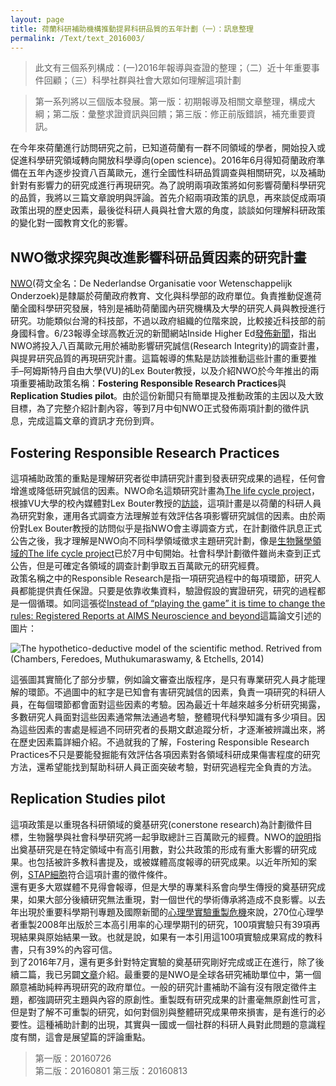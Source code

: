 ```yaml
---
layout: page
title: 荷蘭科研補助機構推動提昇科研品質的五年計劃（一）：訊息整理
permalink: /Text/text_2016003/
---
```

> 此文有三個系列構成：(一)2016年報導與查證的整理；（二）近十年重要事件回顧；（三）科學社群與社會大眾如何理解這項計劃  

> 第一系列將以三個版本發展。第一版：初期報導及相關文章整理，構成大綱；第二版：彙整求證資訊與回饋；第三版：修正前版錯誤，補充重要資訊。    

在今年來荷蘭進行訪問研究之前，已知道荷蘭有一群不同領域的學者，開始投入或促進科學研究領域轉向開放科學導向(open science)。2016年6月得知荷蘭政府準備在五年內逐步投資八百萬歐元，進行全國性科研品質調查與相關研究，以及補助針對有影響力的研究成進行再現研究。為了說明兩項政策將如何影響荷蘭科學研究的品質，我將以三篇文章說明與評論。首先介紹兩項政策的訊息，再來談促成兩項政策出現的歷史因素，最後從科研人員與社會大眾的角度，談談如何理解科研政策的變化對一國教育文化的影響。  
  
## NWO徵求探究與改進影響科研品質因素的研究計畫
[NWO][1](荷文全名：De Nederlandse Organisatie voor Wetenschappelijk Onderzoek)是隸屬於荷蘭政府教育、文化與科學部的政府單位。負責推動促進荷蘭全國科學研究發展，特別是補助荷蘭國內研究機構及大學的研究人員與教授進行研究。功能類似台灣的科技部，不過以政府組織的位階來說，比較接近科技部的前身國科會。6/23報導全球高教近況的新聞網站Inside Higher Ed[發佈新聞][2]，指出NWO將投入八百萬歐元用於補助影響研究誠信(Research Integrity)的調查計畫，與提昇研究品質的再現研究計畫。這篇報導的焦點是訪談推動這些計畫的重要推手–阿姆斯特丹自由大學(VU)的Lex Bouter教授，以及介紹NWO於今年推出的兩項重要補助政策名稱：**Fostering Responsible Research Practices**與**Replication Studies pilot**。由於這份新聞只有簡單提及推動政策的主因以及大致目標，為了完整介紹計劃內容，等到7月中旬NWO正式發佈兩項計劃的徵件訊息，完成這篇文章的資訊才充份到齊。  

## Fostering Responsible Research Practices
這項補助政策的重點是理解研究者從申請研究計畫到發表研究成果的過程，任何會增進或降低研究誠信的因素。NWO命名這類研究計畫為[The life cycle project][3]，根據VU大學的校內媒體對Lex Bouter教授的[訪談][4]，這項計畫是以荷蘭的科研人員為研究對象，運用各式調查方法理解並有效評估各項影響研究誠信的因素。由於兩份對Lex Bouter教授的訪問似乎是指NWO會主導調查方式，在計劃徵件訊息正式公告之後，我才理解是NWO向不同科學領域徵求主題研究計劃，像是[生物醫學領域的The life cycle project][5]已於7月中旬開始。社會科學計劃徵件雖尚未查到正式公告，但是可確定各領域的調查計劃爭取五百萬歐元的研究經費。  
政策名稱之中的Responsible Research是指一項研究過程中的每項環節，研究人員都能提供責任保證。只要是依靠收集資料，驗證假設的實證研究，研究的過程都是一個循環。如同這張從[Instead of “playing the game” it is time to change the rules: Registered Reports at AIMS Neuroscience and beyond][6]這篇論文引述的圖片：  

![The hypothetico-deductive model of the scientific method. Retrived from (Chambers, Feredoes, Muthukumaraswamy, & Etchells,  2014)](http://www.aimspress.com/fileOther/PIC/neuroscience/20140102-1.jpg)

這張圖其實簡化了部分步驟，例如論文審查出版程序，是只有專業研究人員才能理解的環節。不過圖中的紅字是已知會有害研究誠信的因素，負責一項研究的科研人員，在每個環節都會面對這些因素的考驗。因為最近十年越來越多分析研究揭露，多數研究人員面對這些因素通常無法通過考驗，整體現代科學知識有多少項目。因為這些因素的害處是經過不同研究者的長期文獻追蹤分析，才逐漸被辨識出來，將在歷史因素篇詳細介紹。不過就我的了解，Fostering Responsible Research Practices不只是要能發掘能有效評估各項因素對各領域科研成果傷害程度的研究方法，還希望能找到幫助科研人員正面突破考驗，對研究過程完全負責的方法。  

## Replication Studies pilot
這項政策是以重現各科研領域的奠基研究(conerstone research)為計劃徵件目標，生物醫學與社會科學研究將一起爭取總計三百萬歐元的經費。NWO的[說明][7]指出奠基研究是在特定領域中有高引用數，對公共政策的形成有重大影響的研究成果。也包括被許多教科書提及，或被媒體高度報導的研究成果。以近年所知的案例，[STAP細胞][8]符合這項計畫的徵件條件。  
還有更多大眾媒體不見得會報導，但是大學的專業科系會向學生傳授的奠基研究成果，如果大部分後續研究無法重現，對一個世代的學術傳承將造成不良影響。以去年出現於重要科學期刊專題及國際新聞的[心理學實驗重製危機][9]來說，270位心理學者重製2008年出版於三本高引用率的心理學期刊的研究，100項實驗只有39項再現結果與原始結果一致。也就是說，如果有一本引用這100項實驗成果寫成的教科書，只有39%的內容可信。  
到了2016年7月，還有更多針對特定實驗的奠基研究剛好完成或正在進行，除了後續二篇，我已另闢[文章][10]介紹。最重要的是NWO是全球各研究補助單位中，第一個願意補助純粹再現研究的政府單位。一般的研究計畫補助不論有沒有限定徵件主題，都強調研究主題與內容的原創性。重製既有研究成果的計畫毫無原創性可言，但是對了解不可重製的研究，如何對個別與整體研究成果帶來損害，是有進行的必要性。這種補助計劃的出現，其實與一國或一個社群的科研人員對此問題的意識程度有關，這會是展望篇的評論重點。  

> 第一版：20160726  
> 第二版：20160801
> 第三版：20160813

[1]: http://www.nwo.nl/

[2]: https://www.insidehighered.com/news/2016/06/23/netherlands-starts-major-campaign-against-research-misconduct

[3]: http://www.nwo.nl/financiering/onze-financieringsinstrumenten/zonmw/bevorderen-van-verantwoorde-onderzoekspraktijken---startsubsidie-levenscyclusproject/bevorderen-van-verantwoorde-onderzoekspraktijken---startsubsidie-levenscyclusproject.html 

[4]: http://www.advalvas.vu.nl/nieuws/lex-bouter-onderzoekt-sjoemelwetenschap-mensen-zijn-soms-ijdel-en-inhalig

[5]: http://www.zonmw.nl/nl/subsidies/subsidiekalender/detail/item/bevorderen-van-verantwoorde-onderzoekspraktijken/

[6]: http://www.aimspress.com/article/10.3934/Neuroscience.2014.1.4

[7]: http://www.nwo.nl/en/news-and-events/news/2016/nwo-makes-3-million-available-for-replication-studies-pilot.html

[8]: https://zh.wikipedia.org/wiki/%E5%88%BA%E6%BF%80%E8%A7%B8%E7%99%BC%E6%80%A7%E5%A4%9A%E8%83%BD%E6%80%A7%E7%8D%B2%E5%BE%97%E7%B4%B0%E8%83%9E

[9]: http://talkecon.com/social-science-replication/

[10]: http://scchen.com/Text/text_2016004/
